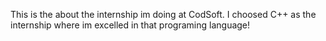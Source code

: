 This  is the about the internship im doing at CodSoft. I choosed C++ as the internship where im excelled in that programing language!
